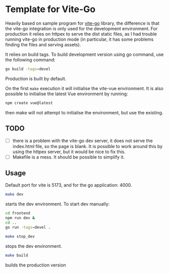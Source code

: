 # Template for Vite-Go

Heavily based on sample program for [vite-go][1] library, the difference is
that the vite-go integration is only used for the development environment.
For production it relies on httpex to serve the dist static files, as I had
trouble running vite-go in production mode (in particular, it has some
problems finding the files and serving assets).

It relies on build tags.  To build development version using go command,
use the following command:

```sh
go build -tags=devel
```

Production is built by default.

On the first `make` execution it will initialise the vite-vue environment.
It is also possible to initialise the latest Vue environment by running:
```sh
npm create vue@latest
```
then make will not attempt to initialise the environment, but use the existing.

## TODO
- [ ] there is a problem with the vite-go dev server, it does not serve the
      index.html file, so the page is blank.  It is possible to work around
      this by using the httpex server, but it would be nice to fix this.
- [ ] Makefile is a mess.  It should be possible to simplify it.

## Usage

Default port for vite is 5173, and for the go application: 4000.

```sh
make dev
```

starts the dev environment.  To start dev manually:
```sh
cd frontend
npm run dev &
cd ..
go run -tags=devel .
```

```sh
make stop_dev
```
stops the dev environment.

```sh
make build
```

builds the production version

[1]: https://github.com/torenware/vite-go
